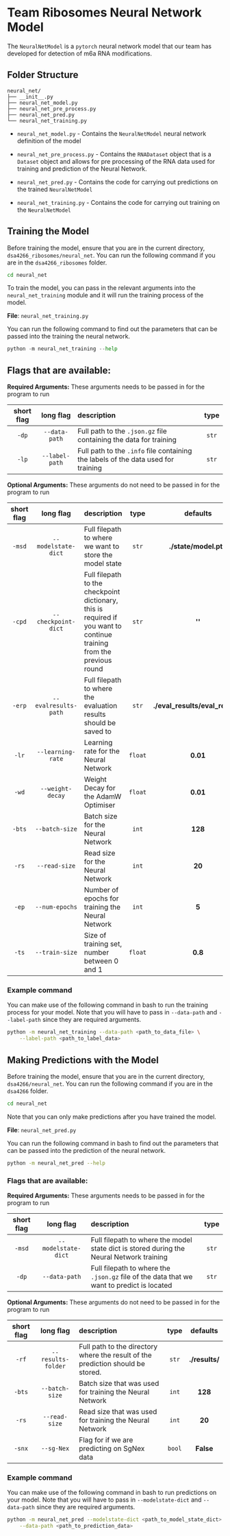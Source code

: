 # Team Ribosomes Neural Network Model

The `NeuralNetModel` is a `pytorch` neural network model that our team has developed for detection of m6a RNA modifications.

## Folder Structure

```
neural_net/
├── __init__.py
├── neural_net_model.py
├── neural_net_pre_process.py
├── neural_net_pred.py
└── neural_net_training.py
```

* `neural_net_model.py` - Contains the `NeuralNetModel` neural network definition of the model

* `neural_net_pre_process.py` - Contains the `RNADataset` object that is a `Dataset` object and allows for pre processing of the RNA data used for training and prediction of the Neural Network.

* `neural_net_pred.py` - Contains the code for carrying out predictions on the trained `NeuralNetModel`

* `neural_net_training.py` - Contains the code for carrying out training on the `NeuralNetModel`

## Training the Model

Before training the model, ensure that you are in the current directory, `dsa4266_ribosomes/neural_net`. You can run the following command if you are in the `dsa4266_ribosomes` folder.

```bash
cd neural_net
```

To train the model, you can pass in the relevant arguments into the `neural_net_training` module and it will run the training process of the model.

**File**: `neural_net_training.py`

You can run the following command to find out the parameters that can be passed into the training the neural network.

```python
python -m neural_net_training --help
```
## Flags that are available:

**Required Arguments:** These arguments needs to be passed in for the program to run

| short flag | long flag | description | type | 
|   :---:    |   :---:   | :---        | :--: | 
| `-dp` | `--data-path` | Full path to the `.json.gz` file containing the data for training | `str` |
| `-lp` | `--label-path` | Full path to the `.info` file containing the labels of the data used for training | `str` |

**Optional Arguments:** These arguments do not need to be passed in for the program to run

| short flag | long flag | description | type | defaults |
|   :---:    |   :---:   | :---        | :--: |   :--:   |
| `-msd` | `--modelstate-dict` | Full filepath to where we want to store the model state | `str` | **./state/model.pth** |
| `-cpd` | `--checkpoint-dict` | Full filepath to the checkpoint dictionary, this is required if you want to continue training from the previous round | `str` | **''** | 
| `-erp` | `--evalresults-path` | Full filepath to where the evaluation results should be saved to | `str` | **./eval_results/eval_res.csv** |
| `-lr` | `--learning-rate` | Learning rate for the Neural Network | `float` | **0.01** |
| `-wd` | `--weight-decay` | Weight Decay for the AdamW Optimiser | `float` | **0.01** |
| `-bts` | `--batch-size` | Batch size for the Neural Network | `int` | **128** | 
| `-rs` | `--read-size` | Read size for the Neural Network | `int` | **20** | 
| `-ep` | `--num-epochs` | Number of epochs for training the Neural Network | `int` | **5** | 
| `-ts` | `--train-size` | Size of training set, number between 0 and 1 | `float` | **0.8** | 

### Example command

You can make use of the following command in bash to run the training process for your model. Note that you will have to pass in `--data-path` and `--label-path` since they are required arguments.

```bash
python -m neural_net_training --data-path <path_to_data_file> \
    --label-path <path_to_label_data>
```

## Making Predictions with the Model

Before training the model, ensure that you are in the current directory, `dsa4266/neural_net`. You can run the following command if you are in the `dsa4266` folder.

```bash
cd neural_net
```

Note that you can only make predictions after you have trained the model.

**File**: `neural_net_pred.py`

You can run the following command in bash to find out the parameters that can be passed into the prediction of the neural network.

```bash
python -m neural_net_pred --help
```
### Flags that are available:

**Required Arguments:** These arguments needs to be passed in for the program to run

| short flag | long flag | description | type | 
|   :---:    |   :---:   | :---        | :--: | 
| `-msd` | `--modelstate-dict` | Full filepath to where the model state dict is stored during the Neural Network training | `str` |
| `-dp`  | `--data-path` | Full filepath to where the `.json.gz` file of the data that we want to predict is located | `str` |

**Optional Arguments:** These arguments do not need to be passed in for the program to run

| short flag | long flag | description | type | defaults |
|   :---:    |   :---:   | :---        | :--: |   :--:   |
| `-rf` | `--results-folder` | Full path to the directory where the result of the prediction should be stored. | `str` | **./results/** |
| `-bts`| `--batch-size` | Batch size that was used for training the Neural Network | `int` | **128** |
| `-rs` | `--read-size` | Read size that was used for training the Neural Network | `int` | **20** |
| `-snx`| `--sg-Nex` | Flag for if we are predicting on SgNex data | `bool` |**False** |

### Example command

You can make use of the following command in bash to run predictions on your model. Note that you will have to pass in `--modelstate-dict` and `--data-path` since they are required arguments.

```bash
python -m neural_net_pred --modelstate-dict <path_to_model_state_dict> \
    --data-path <path_to_prediction_data>
```